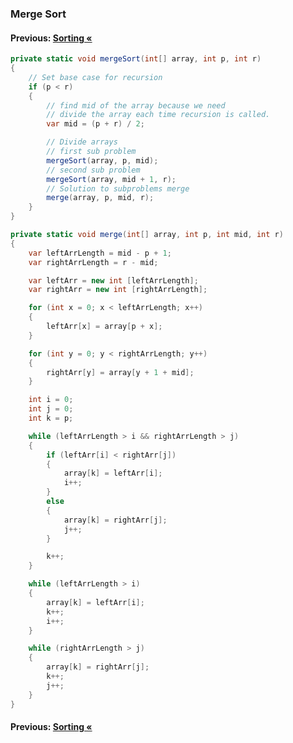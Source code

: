 ### Merge Sort

#### Previous: [Sorting &laquo;](../Sorting.md)

``` cs --region mergeSortMain --source-file .\Program.cs --project .\MergeSort.csproj 
private static void mergeSort(int[] array, int p, int r)
{
    // Set base case for recursion
    if (p < r)
    {
        // find mid of the array because we need
        // divide the array each time recursion is called.
        var mid = (p + r) / 2;

        // Divide arrays
        // first sub problem
        mergeSort(array, p, mid);
        // second sub problem
        mergeSort(array, mid + 1, r);
        // Solution to subproblems merge
        merge(array, p, mid, r);
    }
}
```

``` cs --region merge --source-file .\Program.cs --project .\MergeSort.csproj 
private static void merge(int[] array, int p, int mid, int r)
{
    var leftArrLength = mid - p + 1;
    var rightArrLength = r - mid;

    var leftArr = new int [leftArrLength];
    var rightArr = new int [rightArrLength];

    for (int x = 0; x < leftArrLength; x++)
    {
        leftArr[x] = array[p + x];
    }

    for (int y = 0; y < rightArrLength; y++)
    {
        rightArr[y] = array[y + 1 + mid];
    }

    int i = 0;
    int j = 0;
    int k = p;

    while (leftArrLength > i && rightArrLength > j)
    {
        if (leftArr[i] < rightArr[j])
        {
            array[k] = leftArr[i];
            i++;
        }
        else
        {
            array[k] = rightArr[j];
            j++;
        }

        k++;
    }

    while (leftArrLength > i)
    {
        array[k] = leftArr[i];
        k++;
        i++;
    }

    while (rightArrLength > j)
    {
        array[k] = rightArr[j];
        k++;
        j++;
    }
}
```

#### Previous: [Sorting &laquo;](../Sorting.md)
